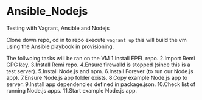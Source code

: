 # Ansible_Nodejs
Testing with Vagrant, Ansible and Nodejs

Clone down repo, cd in to repo execute ```vagrant up``` this will build the vm using the Ansible playbook in provisioning.

The follwoing tasks will be ran on the VM 
1.Install EPEL repo.
2.Import Remi GPG key.
3.Install Remi repo.
4.Ensure firewalld is stopped (since this is a test server).
5.Install Node.js and npm.
6.Install Forever (to run our Node.js app).
7.Ensure Node.js app folder exists.
8.Copy example Node.js app to server.
9.Install app dependencies defined in package.json.
10.Check list of running Node.js apps.
11.Start example Node.js app.
